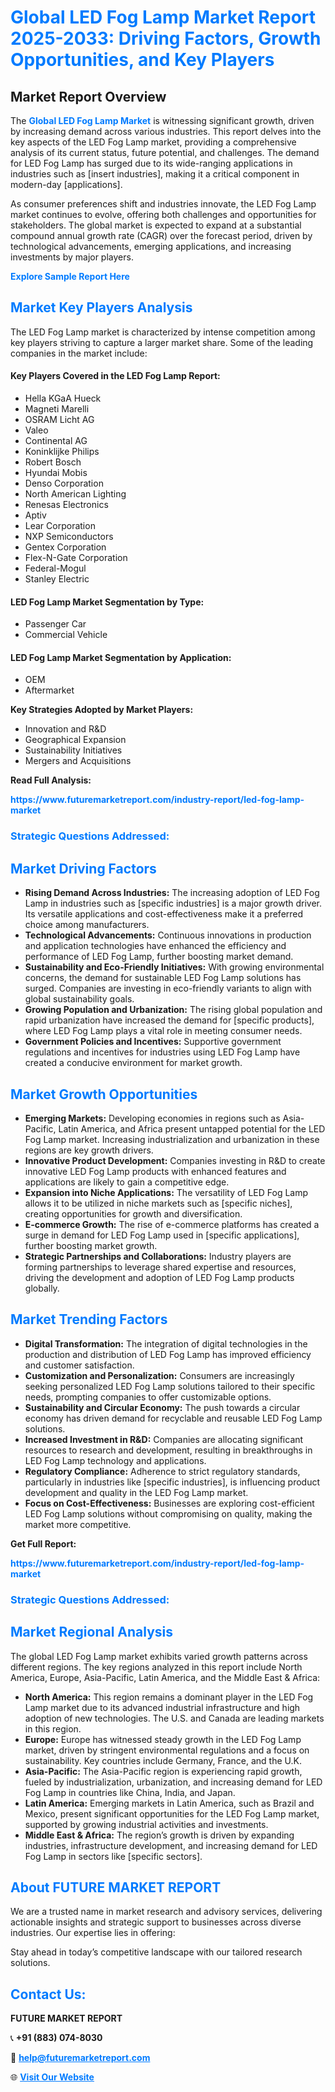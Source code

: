 <h1 style="color: #007BFF;">Global LED Fog Lamp Market Report 2025-2033: Driving Factors, Growth Opportunities, and Key Players</h1>

<section id="overview">
<h2>Market Report Overview</h2>
<p>The <a href="https://www.futuremarketreport.com/industry-report/led-fog-lamp-market" style="color: #007BFF; text-decoration: none;"><strong>Global LED Fog Lamp Market</strong></a> is witnessing significant growth, driven by increasing demand across various industries. This report delves into the key aspects of the LED Fog Lamp market, providing a comprehensive analysis of its current status, future potential, and challenges. The demand for LED Fog Lamp has surged due to its wide-ranging applications in industries such as [insert industries], making it a critical component in modern-day [applications].</p>
<p>As consumer preferences shift and industries innovate, the LED Fog Lamp market continues to evolve, offering both challenges and opportunities for stakeholders. The global market is expected to expand at a substantial compound annual growth rate (CAGR) over the forecast period, driven by technological advancements, emerging applications, and increasing investments by major players.</p>
</section>

<section id="overview">
<p><a href="https://www.futuremarketreport.com/request-sample/reportId=33432" style="color: #007BFF; text-decoration: none;"><strong>Explore Sample Report Here</strong></a></p>
</section>

<section id="key-players">
<h2 style="color: #007BFF;">Market Key Players Analysis</h2>
<p>The LED Fog Lamp market is characterized by intense competition among key players striving to capture a larger market share. Some of the leading companies in the market include:</p>
<h4>Key Players Covered in the LED Fog Lamp Report:</h4>
<ul><li>Hella KGaA Hueck</li><li>Magneti Marelli</li><li>OSRAM Licht AG</li><li>Valeo</li><li>Continental AG</li><li>Koninklijke Philips</li><li>Robert Bosch</li><li>Hyundai Mobis</li><li>Denso Corporation</li><li>North American Lighting</li><li>Renesas Electronics</li><li>Aptiv</li><li>Lear Corporation</li><li>NXP Semiconductors</li><li>Gentex Corporation</li><li>Flex-N-Gate Corporation</li><li>Federal-Mogul</li><li>Stanley Electric</li></ul>
<h4>LED Fog Lamp Market Segmentation by Type:</h4>
<ul><li>Passenger Car</li><li>Commercial Vehicle</li></ul>

<h4>LED Fog Lamp Market Segmentation by Application:</h4>
<ul><li>OEM</li><li>Aftermarket</li></ul>
<p><strong>Key Strategies Adopted by Market Players:</strong></p>
<ul>
<li>Innovation and R&D</li>
<li>Geographical Expansion</li>
<li>Sustainability Initiatives</li>
<li>Mergers and Acquisitions</li>
</ul>
</section>

<section>
<p><strong>Read Full Analysis: </strong></p><a href="https://www.futuremarketreport.com/industry-report/led-fog-lamp-market" style="color: #007BFF; text-decoration: none;"><strong>https://www.futuremarketreport.com/industry-report/led-fog-lamp-market</strong></a>
<h3 style="color: #007BFF;">Strategic Questions Addressed:</h3>
</section>

<section id="driving-factors">
<h2 style="color: #007BFF;">Market Driving Factors</h2>
<ul>
<li><strong>Rising Demand Across Industries:</strong> The increasing adoption of LED Fog Lamp in industries such as [specific industries] is a major growth driver. Its versatile applications and cost-effectiveness make it a preferred choice among manufacturers.</li>
<li><strong>Technological Advancements:</strong> Continuous innovations in production and application technologies have enhanced the efficiency and performance of LED Fog Lamp, further boosting market demand.</li>
<li><strong>Sustainability and Eco-Friendly Initiatives:</strong> With growing environmental concerns, the demand for sustainable LED Fog Lamp solutions has surged. Companies are investing in eco-friendly variants to align with global sustainability goals.</li>
<li><strong>Growing Population and Urbanization:</strong> The rising global population and rapid urbanization have increased the demand for [specific products], where LED Fog Lamp plays a vital role in meeting consumer needs.</li>
<li><strong>Government Policies and Incentives:</strong> Supportive government regulations and incentives for industries using LED Fog Lamp have created a conducive environment for market growth.</li>
</ul>
</section>

<section id="growth-opportunities">
<h2 style="color: #007BFF;">Market Growth Opportunities</h2>
<ul>
<li><strong>Emerging Markets:</strong> Developing economies in regions such as Asia-Pacific, Latin America, and Africa present untapped potential for the LED Fog Lamp market. Increasing industrialization and urbanization in these regions are key growth drivers.</li>
<li><strong>Innovative Product Development:</strong> Companies investing in R&D to create innovative LED Fog Lamp products with enhanced features and applications are likely to gain a competitive edge.</li>
<li><strong>Expansion into Niche Applications:</strong> The versatility of LED Fog Lamp allows it to be utilized in niche markets such as [specific niches], creating opportunities for growth and diversification.</li>
<li><strong>E-commerce Growth:</strong> The rise of e-commerce platforms has created a surge in demand for LED Fog Lamp used in [specific applications], further boosting market growth.</li>
<li><strong>Strategic Partnerships and Collaborations:</strong> Industry players are forming partnerships to leverage shared expertise and resources, driving the development and adoption of LED Fog Lamp products globally.</li>
</ul>
</section>

<section id="trending-factors">
<h2 style="color: #007BFF;">Market Trending Factors</h2>
<ul>
<li><strong>Digital Transformation:</strong> The integration of digital technologies in the production and distribution of LED Fog Lamp has improved efficiency and customer satisfaction.</li>
<li><strong>Customization and Personalization:</strong> Consumers are increasingly seeking personalized LED Fog Lamp solutions tailored to their specific needs, prompting companies to offer customizable options.</li>
<li><strong>Sustainability and Circular Economy:</strong> The push towards a circular economy has driven demand for recyclable and reusable LED Fog Lamp solutions.</li>
<li><strong>Increased Investment in R&D:</strong> Companies are allocating significant resources to research and development, resulting in breakthroughs in LED Fog Lamp technology and applications.</li>
<li><strong>Regulatory Compliance:</strong> Adherence to strict regulatory standards, particularly in industries like [specific industries], is influencing product development and quality in the LED Fog Lamp market.</li>
<li><strong>Focus on Cost-Effectiveness:</strong> Businesses are exploring cost-efficient LED Fog Lamp solutions without compromising on quality, making the market more competitive.</li>
</ul>
</section>

<section>
<p><strong>Get Full Report: </strong></p><a href="https://www.futuremarketreport.com/industry-report/led-fog-lamp-market" style="color: #007BFF; text-decoration: none;"><strong>https://www.futuremarketreport.com/industry-report/led-fog-lamp-market</strong></a>
<h3 style="color: #007BFF;">Strategic Questions Addressed:</h3>
</section>


<section id="regional-analysis">
<h2 style="color: #007BFF;">Market Regional Analysis</h2>
<p>The global LED Fog Lamp market exhibits varied growth patterns across different regions. The key regions analyzed in this report include North America, Europe, Asia-Pacific, Latin America, and the Middle East & Africa:</p>
<ul>
<li><strong>North America:</strong> This region remains a dominant player in the LED Fog Lamp market due to its advanced industrial infrastructure and high adoption of new technologies. The U.S. and Canada are leading markets in this region.</li>
<li><strong>Europe:</strong> Europe has witnessed steady growth in the LED Fog Lamp market, driven by stringent environmental regulations and a focus on sustainability. Key countries include Germany, France, and the U.K.</li>
<li><strong>Asia-Pacific:</strong> The Asia-Pacific region is experiencing rapid growth, fueled by industrialization, urbanization, and increasing demand for LED Fog Lamp in countries like China, India, and Japan.</li>
<li><strong>Latin America:</strong> Emerging markets in Latin America, such as Brazil and Mexico, present significant opportunities for the LED Fog Lamp market, supported by growing industrial activities and investments.</li>
<li><strong>Middle East & Africa:</strong> The region’s growth is driven by expanding industries, infrastructure development, and increasing demand for LED Fog Lamp in sectors like [specific sectors].</li>
</ul>
</section>

<footer>
<h2 style="color: #007BFF;">About FUTURE MARKET REPORT</h2>
<p>We are a trusted name in market research and advisory services, delivering actionable insights and strategic support to businesses across diverse industries. Our expertise lies in offering:</p>

<p>Stay ahead in today’s competitive landscape with our tailored research solutions.</p>

<h2 style="color: #007BFF;">Contact Us:</h2>
<p><strong>FUTURE MARKET REPORT</strong></p>
<p>📞 <strong>+91 (883) 074-8030</strong></p>
<p>📧 <strong><a href="mailto:help@futuremarketreport.com" style="color: #007BFF;">help@futuremarketreport.com</a></strong></p>
<p>🌐 <strong><a href="https://www.futuremarketreport.com/" style="color: #007BFF;">Visit Our Website</a></strong></p>
</footer>